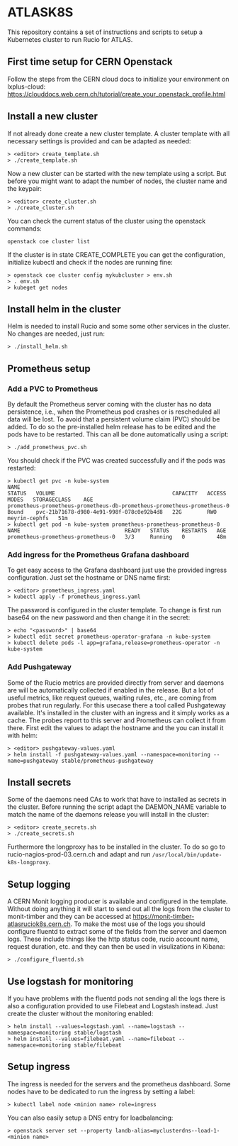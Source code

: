 # ATLASK8S

This repository contains a set of instructions and scripts to setup a Kubernetes cluster to run Rucio for ATLAS.

## First time setup for CERN Openstack

Follow the steps from the CERN cloud docs to initialize your environment on lxplus-cloud:
https://clouddocs.web.cern.ch/tutorial/create_your_openstack_profile.html

## Install a new cluster

If not already done create a new cluster template. A cluster template with all necessary settings is provided and can be adapted as needed:

    > <editor> create_template.sh
    > ./create_template.sh
   
Now a new cluster can be started with the new template using a script. But before you might want to adapt the number of nodes, the cluster name and the keypair:

    > <editor> create_cluster.sh
    > ./create_cluster.sh
    
You can check the current status of the cluster using the openstack commands:

    openstack coe cluster list
    
If the cluster is in state CREATE_COMPLETE you can get the configuration, initialize kubectl and check if the nodes are running fine:

    > openstack coe cluster config mykubcluster > env.sh
    > . env.sh
    > kubeget get nodes

## Install helm in the cluster

Helm is needed to install Rucio and some some other services in the cluster. No changes are needed, just run:

    > ./install_helm.sh

## Prometheus setup

### Add a PVC to Prometheus

By default the Prometheus server coming with the cluster has no data persistence, i.e., when the Prometheus pod crashes or is rescheduled all data will be lost. To avoid that a persistent volume claim (PVC) should be added. To do so the pre-installed helm release has to be edited and the pods have to be restarted. This can all be done automatically using a script:

    > ./add_prometheus_pvc.sh
    
You should check if the PVC was created successfully and if the pods was restarted:

    > kubectl get pvc -n kube-system
    NAME                                                                     STATUS   VOLUME                                     CAPACITY   ACCESS MODES   STORAGECLASS    AGE
    prometheus-prometheus-prometheus-db-prometheus-prometheus-prometheus-0   Bound    pvc-21b71678-d980-4e91-998f-078c0e92b4d8   22G        RWO            meyrin-cephfs   51m
    > kubectl get pod -n kube-system prometheus-prometheus-prometheus-0
    NAME                                 READY   STATUS    RESTARTS   AGE
    prometheus-prometheus-prometheus-0   3/3     Running   0          48m

### Add ingress for the Prometheus Grafana dashboard
 
To get easy access to the Grafana dashboard just use the provided ingress configuration. Just set the hostname or DNS name first:

    > <editor> prometheus_ingress.yaml
    > kubectl apply -f prometheus_ingress.yaml
    
The password is configured in the cluster template. To change is first run base64 on the new password and then change it in the secret:

    > echo "<password>" | base64
    > kubectl edit secret prometheus-operator-grafana -n kube-system
    > kubectl delete pods -l app=grafana,release=prometheus-operator -n kube-system

### Add Pushgateway

Some of the Rucio metrics are provided directly from server and daemons are will be automatically collected if enabled in the release. But a lot of useful metrics, like request queues, waiting rules, etc., are coming from probes that run regularly. For this usecase there a tool called Pushgateway available. It's installed in the cluster with an ingress and it simply works as a cache. The probes report to this server and Prometheus can collect it from there. First edit the values to adapt the hostname and the you can install it with helm:

    > <editor> pushgateway-values.yaml
    > helm install -f pushgateway-values.yaml --namespace=monitoring --name=pushgateway stable/prometheus-pushgateway
    
## Install secrets

Some of the daemons need CAs to work that have to installed as secrets in the cluster. Before running the script adapt the DAEMON_NAME variable to match the name of the daemons release you will install in the cluster:

    > <editor> create_secrets.sh
    > ./create_secrets.sh
    
Furthermore the longproxy has to be installed in the cluster. To do so go to rucio-nagios-prod-03.cern.ch and adapt and run `/usr/local/bin/update-k8s-longproxy`.

## Setup logging

A CERN Monit logging producer is available and configured in the template. Without doing anything it will start to send out all the logs from the cluster to monit-timber and they can be accessed at https://monit-timber-atlasruciok8s.cern.ch.
To make the most use of the logs you should configure fluentd to extract some of the fields from the server and daemon logs. These include things like the http status code, rucio account name, request duration, etc. and they can then be used in visulizations in Kibana:
    
    > ./configure_fluentd.sh
    
 ## Use logstash for monitoring
 
If you have problems with the fluentd pods not sending all the logs there is also a configuration provided to use Filebeat and Logstash instead. Just create the cluster without the monitoring enabled:
 
    > helm install --values=logstash.yaml --name=logstash --namespace=monitoring stable/logstash
    > helm install --values=filebeat.yaml --name=filebeat --namespace=monitoring stable/filebeat

## Setup ingress

The ingress is needed for the servers and the prometheus dashboard. Some nodes have to be dedicated to run the ingress by setting a label:

    > kubectl label node <minion name> role=ingress
    
You can also easily setup a DNS entry for loadbalancing:

    > openstack server set --property landb-alias=myclusterdns--load-1- <minion name>
